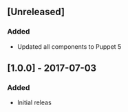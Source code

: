 ## [Unreleased]

### Added
- Updated all components to Puppet 5

## [1.0.0] - 2017-07-03

### Added
- Initial releas
